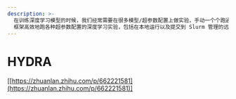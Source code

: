 ```yaml
---
description: >-
  在训练深度学习模型的时候，我们经常需要在很多模型/超参数配置上做实验，手动一个个跑通常难以管理而且费时费力,Hydra
  框架高效地跑各种超参数配置的深度学习实验，包括在本地运行以及提交到 Slurm 管理的远程计算集群运行
---
```


# HYDRA

\[[https://zhuanlan.zhihu.com/p/662221581](https://zhuanlan.zhihu.com/p/662221581)]
